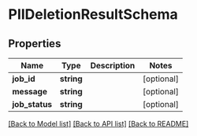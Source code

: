 # PIIDeletionResultSchema

## Properties
Name | Type | Description | Notes
------------ | ------------- | ------------- | -------------
**job_id** | **string** |  | [optional] 
**message** | **string** |  | [optional] 
**job_status** | **string** |  | [optional] 

[[Back to Model list]](../README.md#documentation-for-models) [[Back to API list]](../README.md#documentation-for-api-endpoints) [[Back to README]](../README.md)


